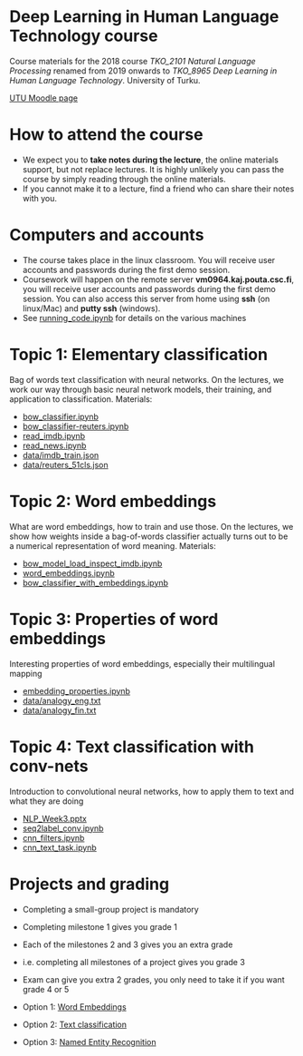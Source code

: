 # Deep Learning in Human Language Technology course
Course materials for the 2018 course *TKO_2101 Natural Language Processing* renamed from 2019 onwards to *TKO_8965 Deep Learning in Human Language Technology*. University of Turku.

[UTU Moodle page](https://moodle.utu.fi/course/view.php?id=13402)

# How to attend the course

* We expect you to **take notes during the lecture**, the online materials support, but not replace lectures. It is highly unlikely you can pass the course by simply reading through the online materials.
* If you cannot make it to a lecture, find a friend who can share their notes with you.

# Computers and accounts

* The course takes place in the linux classroom. You will receive user accounts and passwords during the first demo session.
* Coursework will happen on the remote server **vm0964.kaj.pouta.csc.fi**, you will receive user accounts and passwords during the first demo session. You can also access this server from home using **ssh** (on linux/Mac) and **putty ssh** (windows).
* See [running_code.ipynb](running_code.ipynb) for details on the various machines

# Topic 1: Elementary classification

Bag of words text classification with neural networks. On the lectures, we work our way through basic neural network models, their training, and application to classification. Materials:

* [bow_classifier.ipynb](bow_classifier.ipynb)
* [bow_classifier-reuters.ipynb](bow_classifier-reuters.ipynb)
* [read_imdb.ipynb](read_imdb.ipynb)
* [read_news.ipynb](read_news.ipynb)
* [data/imdb_train.json](data/imdb_train.json)
* [data/reuters_51cls.json](data/reuters_51cls.json)

# Topic 2: Word embeddings

What are word embeddings, how to train and use those. On the lectures, we show how weights inside a bag-of-words classifier actually turns out to be a numerical representation of word meaning. Materials:

* [bow_model_load_inspect_imdb.ipynb](bow_model_load_inspect_imdb.ipynb)
* [word_embeddings.ipynb](word_embeddings.ipynb)
* [bow_classifier_with_embeddings.ipynb](bow_classifier_with_embeddings.ipynb)


# Topic 3: Properties of word embeddings

Interesting properties of word embeddings, especially their multilingual mapping

* [embedding_properties.ipynb](embedding_properties.ipynb)
* [data/analogy_eng.txt](data/analogy_eng.txt)
* [data/analogy_fin.txt](data/analogy_fin.txt)

# Topic 4: Text classification with conv-nets

Introduction to convolutional neural networks, how to apply them to text and what they are doing

* [NLP_Week3.pptx](NLP_Week3.pptx)
* [seq2label_conv.ipynb](seq2label_conv.ipynb)
* [cnn_filters.ipynb](cnn_filters.ipynb)
* [cnn_text_task.ipynb](cnn_text_task.ipynb)

# Projects and grading

* Completing a small-group project is mandatory
* Completing milestone 1 gives you grade 1
* Each of the milestones 2 and 3 gives you an extra grade
* i.e. completing all milestones of a project gives you grade 3
* Exam can give you extra 2 grades, you only need to take it if you want grade 4 or 5

* Option 1: [Word Embeddings](project_word_embeddings.ipynb)
* Option 2: [Text classification](project_dc.ipynb)
* Option 3: [Named Entity Recognition](project_ner.ipynb)



